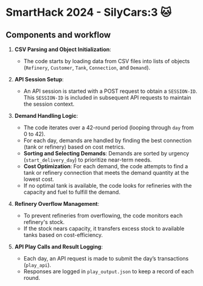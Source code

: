 # SmartHack 2024 - SilyCars:3 🐱

## Components and workflow
1. **CSV Parsing and Object Initialization**:
   - The code starts by loading data from CSV files into lists of objects (`Refinery`, `Customer`, `Tank`, `Connection`, and `Demand`).
   
2. **API Session Setup**:
   - An API session is started with a POST request to obtain a `SESSION-ID`. This `SESSION-ID` is included in subsequent API requests to maintain the session context.

3. **Demand Handling Logic**:
   - The code iterates over a 42-round period (looping through `day` from 0 to 42).
   - For each day, demands are handled by finding the best connection (tank or refinery) based on cost metrics.
   - **Sorting and Selecting Demands**: Demands are sorted by urgency (`start_delivery_day`) to prioritize near-term needs.
   - **Cost Optimization**: For each demand, the code attempts to find a tank or refinery connection that meets the demand quantity at the lowest cost.
   - If no optimal tank is available, the code looks for refineries with the capacity and fuel to fulfill the demand.

4. **Refinery Overflow Management**:
   - To prevent refineries from overflowing, the code monitors each refinery's stock.
   - If the stock nears capacity, it transfers excess stock to available tanks based on cost-efficiency.

5. **API Play Calls and Result Logging**:
   - Each day, an API request is made to submit the day’s transactions (`play_api`).
   - Responses are logged in `play_output.json` to keep a record of each round.
